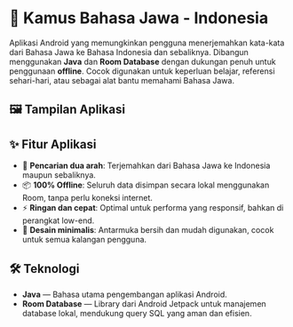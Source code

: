 # 📗 Kamus Bahasa Jawa - Indonesia
Aplikasi Android yang memungkinkan pengguna menerjemahkan kata-kata dari Bahasa Jawa ke Bahasa Indonesia dan sebaliknya. Dibangun menggunakan **Java** dan **Room Database** dengan dukungan penuh untuk penggunaan **offline**. Cocok digunakan untuk keperluan belajar, referensi sehari-hari, atau sebagai alat bantu memahami Bahasa Jawa.


## 🖼️ Tampilan Aplikasi


## ✨ Fitur Aplikasi
- 🔄 **Pencarian dua arah**: Terjemahkan dari Bahasa Jawa ke Indonesia maupun sebaliknya.
- 📦 **100% Offline**: Seluruh data disimpan secara lokal menggunakan Room, tanpa perlu koneksi internet.
- ⚡ **Ringan dan cepat**: Optimal untuk performa yang responsif, bahkan di perangkat low-end.
- 🧭 **Desain minimalis**: Antarmuka bersih dan mudah digunakan, cocok untuk semua kalangan pengguna.

## 🛠️ Teknologi
- **Java** — Bahasa utama pengembangan aplikasi Android.
- **Room Database** — Library dari Android Jetpack untuk manajemen database lokal, mendukung query SQL yang aman dan efisien.
